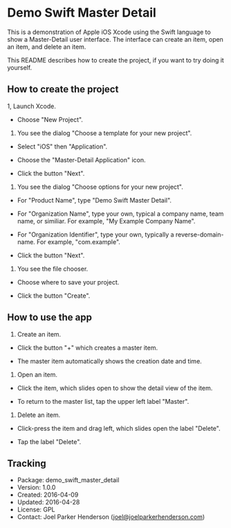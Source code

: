 # Demo Swift Master Detail

This is a demonstration of Apple iOS Xcode using the Swift language to show a Master-Detail user interface. The interface can create an item, open an item, and delete an item. 

This README describes how to create the project, if you want to try doing it yourself.

## How to create the project

1, Launch Xcode.

  * Choose "New Project".

1. You see the dialog "Choose a template for your new project".

  * Select "iOS" then "Application".

  * Choose the "Master-Detail Application" icon.

  * Click the button "Next".

1. You see the dialog "Choose options for your new project".

  * For "Product Name", type "Demo Swift Master Detail".

  * For "Organization Name", type your own, typical a company name, team name, or similiar. For example, "My Example Company Name".

  * For "Organization Identifier", type your own, typically a reverse-domain-name. For example, "com.example".

  * Click the button "Next".

1. You see the file chooser.

  * Choose where to save your project.

  * Click the button "Create".

## How to use the app

1. Create an item.

  * Click the button "+" which creates a master item.

  * The master item automatically shows the creation date and time.

1. Open an item.

  * Click the item, which slides open to show the detail view of the item.

  * To return to the master list, tap the upper left label "Master".

1. Delete an item.

  * Click-press the item and drag left, which slides open the label "Delete".

  * Tap the label "Delete".

## Tracking

* Package: demo_swift_master_detail
* Version: 1.0.0
* Created: 2016-04-09
* Updated: 2016-04-28
* License: GPL
* Contact: Joel Parker Henderson (joel@joelparkerhenderson.com)
